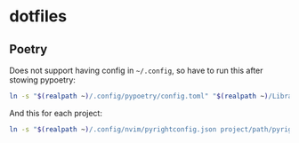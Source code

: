 # dotfiles

## Poetry
Does not support having config in `~/.config`, so have to run this after stowing pypoetry:
```sh
ln -s "$(realpath ~)/.config/pypoetry/config.toml" "$(realpath ~)/Library/Application Support/pypoetry/config.toml"
```

And this for each project:
```sh
ln -s "$(realpath ~)/.config/nvim/pyrightconfig.json project/path/pyrightconfig.json"
```

